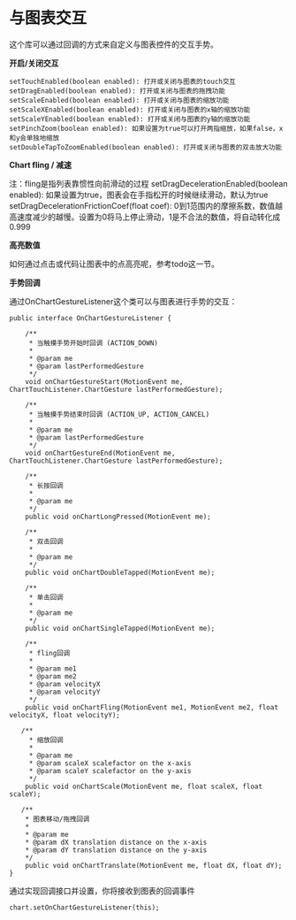 # 与图表交互


这个库可以通过回调的方式来自定义与图表控件的交互手势。

**开启/关闭交互**

    setTouchEnabled(boolean enabled): 打开或关闭与图表的touch交互
    setDragEnabled(boolean enabled): 打开或关闭与图表的拖拽功能
    setScaleEnabled(boolean enabled): 打开或关闭与图表的缩放功能
    setScaleXEnabled(boolean enabled): 打开或关闭与图表的x轴的缩放功能
    setScaleYEnabled(boolean enabled): 打开或关闭与图表的y轴的缩放功能
    setPinchZoom(boolean enabled): 如果设置为true可以打开两指缩放，如果false，x和y会单独地缩放
    setDoubleTapToZoomEnabled(boolean enabled): 打开或关闭与图表的双击放大功能

**Chart fling / 减速**

注：fling是指列表靠惯性向前滑动的过程
setDragDecelerationEnabled(boolean enabled): 如果设置为true，图表会在手指松开的时候继续滑动，默认为true
setDragDecelerationFrictionCoef(float coef): 0到1范围内的摩擦系数，数值越高速度减少的越慢。设置为0将马上停止滑动，1是不合法的数值，将自动转化成0.999

**高亮数值**

如何通过点击或代码让图表中的点高亮呢，参考todo这一节。

**手势回调**

通过OnChartGestureListener这个类可以与图表进行手势的交互：

    public interface OnChartGestureListener {
    
        /**
         * 当触摸手势开始时回调 (ACTION_DOWN)
         *
         * @param me
         * @param lastPerformedGesture
         */
        void onChartGestureStart(MotionEvent me, ChartTouchListener.ChartGesture lastPerformedGesture);
    
        /**
         * 当触摸手势结束时回调 (ACTION_UP, ACTION_CANCEL)
         *
         * @param me
         * @param lastPerformedGesture
         */
        void onChartGestureEnd(MotionEvent me, ChartTouchListener.ChartGesture lastPerformedGesture);
    
        /**
         * 长按回调
         * 
         * @param me
         */
        public void onChartLongPressed(MotionEvent me);
    
        /**
         * 双击回调
         * 
         * @param me
         */
        public void onChartDoubleTapped(MotionEvent me);
    
        /**
         * 单击回调
         * 
         * @param me
         */
        public void onChartSingleTapped(MotionEvent me);
    
        /**
         * fling回调
         * 
         * @param me1
         * @param me2
         * @param velocityX
         * @param velocityY
         */
        public void onChartFling(MotionEvent me1, MotionEvent me2, float velocityX, float velocityY);
    
       /**
         * 缩放回调
         * 
         * @param me
         * @param scaleX scalefactor on the x-axis
         * @param scaleY scalefactor on the y-axis
         */
        public void onChartScale(MotionEvent me, float scaleX, float scaleY);
    
       /**
        * 图表移动/拖拽回调
        *
        * @param me
        * @param dX translation distance on the x-axis
        * @param dY translation distance on the y-axis
        */
        public void onChartTranslate(MotionEvent me, float dX, float dY);
    }

通过实现回调接口并设置，你将接收到图表的回调事件

    chart.setOnChartGestureListener(this);

